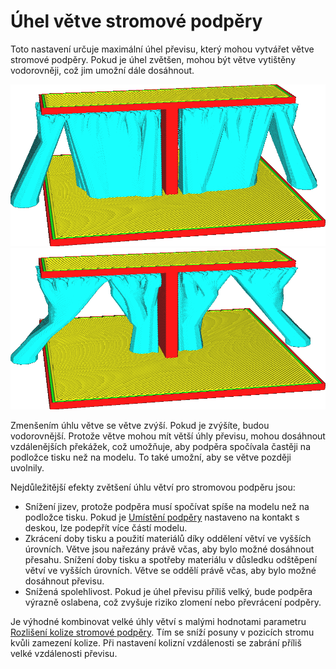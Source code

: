 Úhel větve stromové podpěry
====
Toto nastavení určuje maximální úhel převisu, který mohou vytvářet větve stromové podpěry. Pokud je úhel zvětšen, mohou být větve vytištěny vodorovněji, což jim umožní dále dosáhnout.

![Úhel větve 20°](../../../articles/images/support_tree_angle_20.png)
![Úhel větve 40°](../../../articles/images/support_tree_angle_40.png)

Zmenšením úhlu větve se větve zvýší. Pokud je zvýšíte, budou vodorovnější. Protože větve mohou mít větší úhly převisu, mohou dosáhnout vzdálenějších překážek, což umožňuje, aby podpěra spočívala častěji na podložce tisku než na modelu. To také umožní, aby se větve později uvolnily.

Nejdůležitější efekty zvětšení úhlu větví pro stromovou podpěru jsou:
* Snížení jizev, protože podpěra musí spočívat spíše na modelu než na podložce tisku. Pokud je [Umístění podpěry](../support/support_type.md) nastaveno na kontakt s deskou, lze podepřít více částí modelu.
* Zkrácení doby tisku a použití materiálů díky oddělení větví ve vyšších úrovních. Větve jsou nařezány právě včas, aby bylo možné dosáhnout přesahu. Snížení doby tisku a spotřeby materiálu v důsledku odštěpení větví ve vyšších úrovních. Větve se oddělí právě včas, aby bylo možné dosáhnout převisu.
* Snížená spolehlivost. Pokud je úhel převisu příliš velký, bude podpěra výrazně oslabena, což zvyšuje riziko zlomení nebo převrácení podpěry.

Je výhodné kombinovat velké úhly větví s malými hodnotami parametru [Rozlišení kolize stromové podpěry](support_tree_collision_resolution.md). Tím se sníží posuny v pozicích stromu kvůli zamezení kolize. Při nastavení kolizní vzdálenosti se zabrání příliš velké vzdálenosti převisu.
